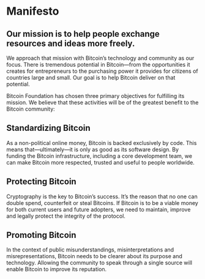 Manifesto
=========

Our mission is to help people exchange resources and ideas more freely.
------------------------------------

We approach that mission with Bitcoin’s technology and community as our focus. There is tremendous potential in Bitcoin—from the opportunities it creates for entrepreneurs to the purchasing power it provides for citizens of countries large and small. Our goal is to help Bitcoin deliver on that potential.

Bitcoin Foundation has chosen three primary objectives for fulfilling its mission. We believe that these activities will be of the greatest benefit to the Bitcoin community:

Standardizing Bitcoin
-------

As a non-political online money, Bitcoin is backed exclusively by code. This means that—ultimately—it is only as good as its software design. By funding the Bitcoin infrastructure, including a core development team, we can make Bitcoin more respected, trusted and useful to people worldwide.

Protecting Bitcoin
----

Cryptography is the key to Bitcoin’s success. It’s the reason that no one can double spend, counterfeit or steal Bitcoins. If Bitcoin is to be a viable money for both current users and future adopters, we need to maintain, improve and legally protect the integrity of the protocol.

Promoting Bitcoin
-----

In the context of public misunderstandings, misinterpretations and misrepresentations, Bitcoin needs to be clearer about its purpose and technology. Allowing the community to speak through a single source will enable Bitcoin to improve its reputation.
